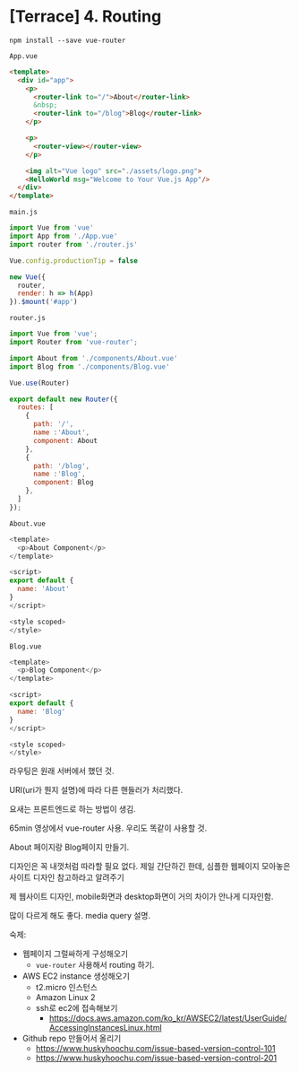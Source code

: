 # [Terrace] 4. Routing

```
npm install --save vue-router
```

`App.vue`
```html
<template>
  <div id="app">
    <p>
      <router-link to="/">About</router-link>
      &nbsp;
      <router-link to="/blog">Blog</router-link>
    </p>

    <p>
      <router-view></router-view>
    </p>

    <img alt="Vue logo" src="./assets/logo.png">
    <HelloWorld msg="Welcome to Your Vue.js App"/>
  </div>
</template>
```

`main.js`

```javascript
import Vue from 'vue'
import App from './App.vue'
import router from './router.js'

Vue.config.productionTip = false

new Vue({
  router,
  render: h => h(App)
}).$mount('#app')
```


`router.js`

```javascript
import Vue from 'vue';
import Router from 'vue-router';

import About from './components/About.vue'
import Blog from './components/Blog.vue'

Vue.use(Router)

export default new Router({
  routes: [
    {
      path: '/',
      name :'About',
      component: About
    },
    {
      path: '/blog',
      name :'Blog',
      component: Blog
    },
  ]
});
```

`About.vue`

```javascript
<template>
  <p>About Component</p>
</template>

<script>
export default {
  name: 'About'
}
</script>

<style scoped>
</style>
```

`Blog.vue`

```javascript
<template>
  <p>Blog Component</p>
</template>

<script>
export default {
  name: 'Blog'
}
</script>

<style scoped>
</style>
```


라우팅은 원래 서버에서 했던 것.

URI(uri가 뭔지 설명)에 따라 다른 핸들러가 처리했다.

요새는 프론트엔드로 하는 방법이 생김.

65min 영상에서 vue-router 사용. 우리도 똑같이 사용할 것.

About 페이지랑 Blog페이지 만들기.

디자인은 꼭 내껏처럼 따라할 필요 없다. 제일 간단하긴 한데, 심플한 웹페이지 모아놓은 사이트 디자인 참고하라고 알려주기

제 웹사이트 디자인, mobile화면과 desktop화면이 거의 차이가 안나게 디자인함.

많이 다르게 해도 좋다. media query 설명.

숙제:
- 웹페이지 그럴싸하게 구성해오기
  - `vue-router` 사용해서 routing 하기.
- AWS EC2 instance 생성해오기
  - t2.micro 인스턴스
  - Amazon Linux 2
  - ssh로 ec2에 접속해보기
    - https://docs.aws.amazon.com/ko_kr/AWSEC2/latest/UserGuide/AccessingInstancesLinux.html
- Github repo 만들어서 올리기
  - https://www.huskyhoochu.com/issue-based-version-control-101
  - https://www.huskyhoochu.com/issue-based-version-control-201